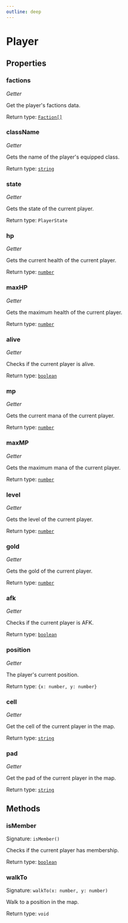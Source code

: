 ```yaml
---
outline: deep
---
```

# Player



## Properties

### factions
*Getter*

Get the player's factions data.


Return type: <code><a href="/api/struct/faction">Faction[]</a></code>

### className
*Getter*

Gets the name of the player's equipped class.


Return type: <code><a href="https://developer.mozilla.org/en-US/docs/Web/JavaScript/Reference/Global_Objects/String">string</a></code>

### state
*Getter*

Gets the state of the current player.


Return type: `PlayerState`

### hp
*Getter*

Gets the current health of the current player.


Return type: <code><a href="https://developer.mozilla.org/en-US/docs/Web/JavaScript/Reference/Global_Objects/Number">number</a></code>

### maxHP
*Getter*

Gets the maximum health of the current player.


Return type: <code><a href="https://developer.mozilla.org/en-US/docs/Web/JavaScript/Reference/Global_Objects/Number">number</a></code>

### alive
*Getter*

Checks if the current player is alive.


Return type: <code><a href="https://developer.mozilla.org/en-US/docs/Web/JavaScript/Reference/Global_Objects/Boolean">boolean</a></code>

### mp
*Getter*

Gets the current mana of the current player.


Return type: <code><a href="https://developer.mozilla.org/en-US/docs/Web/JavaScript/Reference/Global_Objects/Number">number</a></code>

### maxMP
*Getter*

Gets the maximum mana of the current player.


Return type: <code><a href="https://developer.mozilla.org/en-US/docs/Web/JavaScript/Reference/Global_Objects/Number">number</a></code>

### level
*Getter*

Gets the level of the current player.


Return type: <code><a href="https://developer.mozilla.org/en-US/docs/Web/JavaScript/Reference/Global_Objects/Number">number</a></code>

### gold
*Getter*

Gets the gold of the current player.


Return type: <code><a href="https://developer.mozilla.org/en-US/docs/Web/JavaScript/Reference/Global_Objects/Number">number</a></code>

### afk
*Getter*

Checks if the current player is AFK.


Return type: <code><a href="https://developer.mozilla.org/en-US/docs/Web/JavaScript/Reference/Global_Objects/Boolean">boolean</a></code>

### position
*Getter*

The player's current position.


Return type: `{x: number, y: number}`

### cell
*Getter*

Get the cell of the current player in the map.


Return type: <code><a href="https://developer.mozilla.org/en-US/docs/Web/JavaScript/Reference/Global_Objects/String">string</a></code>

### pad
*Getter*

Get the pad of the current player in the map.


Return type: <code><a href="https://developer.mozilla.org/en-US/docs/Web/JavaScript/Reference/Global_Objects/String">string</a></code>

## Methods

### isMember
Signature: `isMember()`

Checks if the current player has membership.


Return type: <code><a href="https://developer.mozilla.org/en-US/docs/Web/JavaScript/Reference/Global_Objects/Boolean">boolean</a></code>

### walkTo
Signature: `walkTo(x: number, y: number)`

Walk to a position in the map.


Return type: `void`